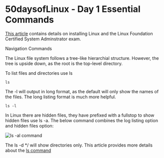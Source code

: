 # 50daysofLinux - Day 1 Essential Commands


[This article](https://www.exploreazure.co.uk/projects/linux/post1) contains details on installing Linux and the Linux Foundation Certified System Adminstrator exam. 

Navigation Commands

The Linux file system follows a tree-like hierarchial structure. However, the tree is upside down, as the root is the top-level directory.


To list files and directories use ls

```
ls
```

The -l will output in long format, as the default will only show the names of the files. The long listing format is much more helpful.

```
ls -l
```

In Linux there are hidden files, they have prefixed with a fullstop to show hidden files use ls -a. The below command combines the log listing option and hidden files option:

![ls -al command](https://i.imgur.com/cYOF9sK.png)

The ls -d */ will show directories only. This article provides more details about the [ls command](https://linuxize.com/post/how-to-list-files-in-linux-using-the-ls-command/)






 